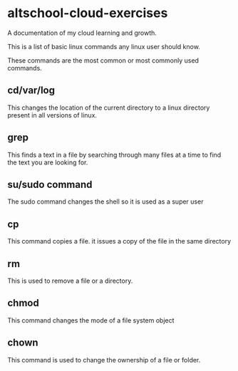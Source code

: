 # altschool-cloud-exercises

A documentation of my cloud learning and growth.

This is a list of basic linux commands any linux user should know.

These commands are the most common or most commonly used commands.
 
## cd/var/log
This changes the location of the current directory to a linux directory present in all versions of linux. 

## grep
This finds a text in a file by searching through many files at a time to find the text you are looking for. 

## su/sudo command 
The sudo command changes the shell so it is used as a super user 

## cp
This command copies a file. it issues a copy of the file in the same directory

## rm
This is used to remove a file or a directory. 

## chmod
This command changes the mode of a file system object 

## chown
This command is used to change the ownership of a file or folder. 
